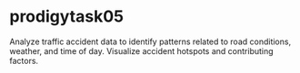 # prodigytask05
Analyze traffic accident data to identify patterns related to road conditions, weather, and time of day. Visualize accident hotspots and contributing factors.

